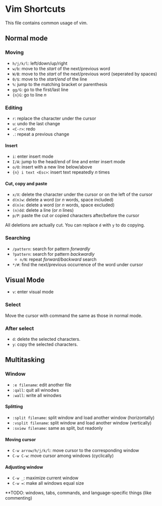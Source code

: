 # Vim Shortcuts

This file contains common usage of vim.

## Normal mode

### Moving

- `h/j/k/l`: left/down/up/right
- `w/b`: move to the _start_ of the next/previous word
- `W/B`: move to the _start_ of the next/previous word (seperated by spaces)
- `0/$`: move to the _start/end_ of the line
- `%`: jump to the matching bracket or parenthesis
- `gg/G`: go to the first/last line
- `{n}G`: go to line _n_


### Editing

- `r`: replace the character under the cursor
- `u`: undo the last change
- `<C-r>`: redo
- `.`: repeat a previous change

#### Insert

- `i`: enter insert mode
- `I/A`: jump to the head/end of line and enter insert mode
- `o/O`: insert with a new line below/above
- `{n} i text <Esc>`: insert text repeatedly _n_ times

#### Cut, copy and paste

- `x/X`: delete the character under the cursor or on the left of the cursor
- `d(n)w`: delete a word (or _n_ words, space included)
- `d(n)e`: delete a word (or _n_ words, space excluded)
- `(n)dd`: delete a line (or _n_ lines)
- `p/P`: paste the cut or copied characters after/before the cursor

All deletions are actually cut. You can replace `d` with `y` to do copying.

### Searching

- `/pattern`: search for pattern _forwardly_
- `?pattern`: search for pattern _backwardly_
  - `n/N`: repeat _forward/backward_ search
- `*/#`: find the next/previous occurrence of the word under cursor

## Visual Mode

- `v`: enter visual mode

### Select

Move the cursor with command the same as those in normal mode.

### After select

- `d`: delete the selected characters.
- `y`: copy the selected characters.

## Multitasking

### Window

- `:e filename`: edit another file
- `:qall`: quit all winodws
- `:wall`: write all winodws

#### Splitting

- `:split filename`: split window and load another window (horizontally)
- `:vsplit filename`: split window and load another window (vertically)
- `:sview filename`: same as split, but readonly

#### Moving cursor

- `C-w arrow/h/j/k/l`: move cursor to the corresponding window
- `C-w C-w`: move cursor among windows (cyclically)

#### Adjusting window

- `C-w _`: maximize current window
- `C-w =`: make all windows equal size

**TODO: windows, tabs, commands, and language-specific things (like commenting)
